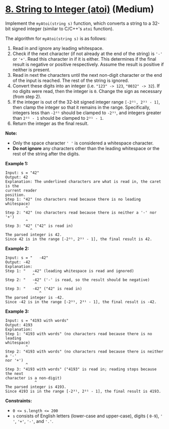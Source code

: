 # [8. String to Integer (atoi)][link] (Medium)

[link]: https://leetcode.com/problems/string-to-integer-atoi/

Implement the `myAtoi(string s)` function, which converts a string to a 32-bit
signed integer (similar to C/C++'s `atoi` function).

The algorithm for `myAtoi(string s)` is as follows:

1. Read in and ignore any leading whitespace.
2. Check if the next character (if not already at the end of the string) is
   `'-'` or `'+'`. Read this character in if it is either. This determines if
   the final result is negative or positive respectively. Assume the result is
   positive if neither is present.
3. Read in next the characters until the next non-digit character or the end of
   the input is reached. The rest of the string is ignored.
4. Convert these digits into an integer (i.e. `"123" -> 123`, `"0032" -> 32`).
   If no digits were read, then the integer is `0`. Change the sign as
   necessary (from step 2).
5. If the integer is out of the 32-bit signed integer range `[-2³¹, 2³¹ - 1]`,
   then clamp the integer so that it remains in the range. Specifically,
   integers less than `-2³¹` should be clamped to `-2³¹`, and integers greater
   than `2³¹ - 1` should be clamped to `2³¹ - 1`.
6. Return the integer as the final result.

**Note:**

- Only the space character `' '` is considered a whitespace character.
- **Do not ignore** any characters other than the leading whitespace or the
  rest of the string after
  the digits.

**Example 1:**

```text
Input: s = "42"
Output: 42
Explanation: The underlined characters are what is read in, the caret is the
current reader
position.
Step 1: "42" (no characters read because there is no leading whitespace)
         ^
Step 2: "42" (no characters read because there is neither a '-' nor '+')
         ^
Step 3: "42" ("42" is read in)
           ^
The parsed integer is 42.
Since 42 is in the range [-2³¹, 2³¹ - 1], the final result is 42.
```

**Example 2:**

```text
Input: s = "   -42"
Output: -42
Explanation:
Step 1: "   -42" (leading whitespace is read and ignored)
            ^
Step 2: "   -42" ('-' is read, so the result should be negative)
             ^
Step 3: "   -42" ("42" is read in)
               ^
The parsed integer is -42.
Since -42 is in the range [-2³¹, 2³¹ - 1], the final result is -42.
```

**Example 3:**

```text
Input: s = "4193 with words"
Output: 4193
Explanation:
Step 1: "4193 with words" (no characters read because there is no leading
whitespace)
         ^
Step 2: "4193 with words" (no characters read because there is neither a '-'
nor '+')
         ^
Step 3: "4193 with words" ("4193" is read in; reading stops because the next
character is a non-digit)
             ^
The parsed integer is 4193.
Since 4193 is in the range [-2³¹, 2³¹ - 1], the final result is 4193.
```

**Constraints:**

- `0 <= s.length <= 200`
- `s` consists of English letters (lower-case and upper-case), digits ( `0-9`),
  `' '`, `'+'`, `'-'`, and `'.'`.
